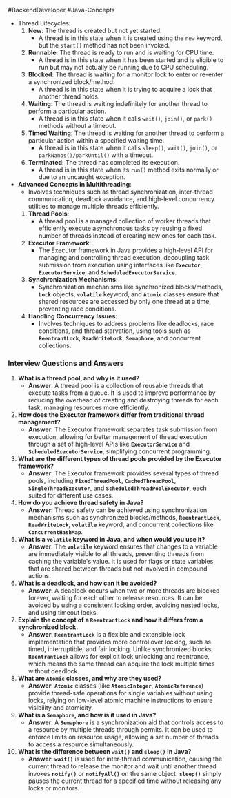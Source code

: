 #BackendDeveloper #Java-Concepts 

- Thread Lifecycles:
    1. **New**: The thread is created but not yet started.
        - A thread is in this state when it is created using the `new` keyword, but the `start()` method has not been invoked.
    2. **Runnable**: The thread is ready to run and is waiting for CPU time.
        - A thread is in this state when it has been started and is eligible to run but may not actually be running due to CPU scheduling.
    3. **Blocked**: The thread is waiting for a monitor lock to enter or re-enter a synchronized block/method.
        - A thread is in this state when it is trying to acquire a lock that another thread holds.
    4. **Waiting**: The thread is waiting indefinitely for another thread to perform a particular action.
        - A thread is in this state when it calls `wait()`, `join()`, or `park()` methods without a timeout.
    5. **Timed Waiting**: The thread is waiting for another thread to perform a particular action within a specified waiting time.
        - A thread is in this state when it calls `sleep()`, `wait()`, `join()`, or `parkNanos()/parkUntil()` with a timeout.
    6. **Terminated**: The thread has completed its execution.
        - A thread is in this state when its `run()` method exits normally or due to an uncaught exception.
- **Advanced Concepts in Multithreading**:
    - Involves techniques such as thread synchronization, inter-thread communication, deadlock avoidance, and high-level concurrency utilities to manage multiple threads efficiently.
	1. **Thread Pools**:
	    - A thread pool is a managed collection of worker threads that efficiently execute asynchronous tasks by reusing a fixed number of threads instead of creating new ones for each task.
	2. **Executor Framework**:
	    - The Executor framework in Java provides a high-level API for managing and controlling thread execution, decoupling task submission from execution using interfaces like **`Executor`**, **`ExecutorService`**, and **`ScheduledExecutorService`**.
	3. **Synchronization Mechanisms**:
	    - Synchronization mechanisms like synchronized blocks/methods, **`Lock`** objects, **`volatile`** keyword, and **`Atomic`** classes ensure that shared resources are accessed by only one thread at a time, preventing race conditions.
	4. **Handling Concurrency Issues**:
	    - Involves techniques to address problems like deadlocks, race conditions, and thread starvation, using tools such as **`ReentrantLock`**, **`ReadWriteLock`**, **`Semaphore`**, and concurrent collections.
### **Interview Questions and Answers**

1. **What is a thread pool, and why is it used?**
    - **Answer**: A thread pool is a collection of reusable threads that execute tasks from a queue. It is used to improve performance by reducing the overhead of creating and destroying threads for each task, managing resources more efficiently.
2. **How does the Executor framework differ from traditional thread management?**
    - **Answer**: The Executor framework separates task submission from execution, allowing for better management of thread execution through a set of high-level APIs like **`ExecutorService`** and **`ScheduledExecutorService`**, simplifying concurrent programming.
3. **What are the different types of thread pools provided by the Executor framework?**
    - **Answer**: The Executor framework provides several types of thread pools, including **`FixedThreadPool`**, **`CachedThreadPool`**, **`SingleThreadExecutor`**, and **`ScheduledThreadPoolExecutor`**, each suited for different use cases.
4. **How do you achieve thread safety in Java?**
    - **Answer**: Thread safety can be achieved using synchronization mechanisms such as synchronized blocks/methods, **`ReentrantLock`**, **`ReadWriteLock`**, **`volatile`** keyword, and concurrent collections like **`ConcurrentHashMap`**.
5. **What is a `volatile` keyword in Java, and when would you use it?**
    - **Answer**: The **`volatile`** keyword ensures that changes to a variable are immediately visible to all threads, preventing threads from caching the variable's value. It is used for flags or state variables that are shared between threads but not involved in compound actions.
6. **What is a deadlock, and how can it be avoided?**
    - **Answer**: A deadlock occurs when two or more threads are blocked forever, waiting for each other to release resources. It can be avoided by using a consistent locking order, avoiding nested locks, and using timeout locks.
7. **Explain the concept of a `ReentrantLock` and how it differs from a synchronized block.**
    - **Answer**: **`ReentrantLock`** is a flexible and extensible lock implementation that provides more control over locking, such as timed, interruptible, and fair locking. Unlike synchronized blocks, **`ReentrantLock`** allows for explicit lock unlocking and reentrance, which means the same thread can acquire the lock multiple times without deadlock.
8. **What are `Atomic` classes, and why are they used?**
    - **Answer**: **`Atomic`** classes (like **`AtomicInteger`**, **`AtomicReference`**) provide thread-safe operations for single variables without using locks, relying on low-level atomic machine instructions to ensure visibility and atomicity.
9. **What is a `Semaphore`, and how is it used in Java?**
    - **Answer**: A **`Semaphore`** is a synchronization aid that controls access to a resource by multiple threads through permits. It can be used to enforce limits on resource usage, allowing a set number of threads to access a resource simultaneously.
10. **What is the difference between `wait()` and `sleep()` in Java?**
    - **Answer**: **`wait()`** is used for inter-thread communication, causing the current thread to release the monitor and wait until another thread invokes **`notify()`** or **`notifyAll()`** on the same object. **`sleep()`** simply pauses the current thread for a specified time without releasing any locks or monitors.